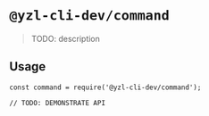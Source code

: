 # `@yzl-cli-dev/command`

> TODO: description

## Usage

```
const command = require('@yzl-cli-dev/command');

// TODO: DEMONSTRATE API
```
